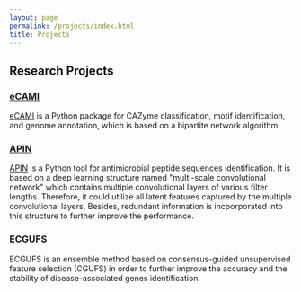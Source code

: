 ```yaml
---
layout: page
permalink: /projects/index.html
title: Projects
---
```



## Research Projects

### [eCAMI]
[eCAMI] is a Python package for CAZyme classification, motif identification, and genome annotation, which is based on a bipartite network algorithm.


### [APIN]
[APIN] is a Python tool for antimicrobial peptide sequences identification. It is based on a deep learning structure named "multi-scale convolutional network" which contains multiple convolutional layers of various filter lengths. Therefore, it could utilize all latent features captured by the multiple convolutional layers. Besides, redundant information is incporporated into this structure to further improve the performance.


### ECGUFS
ECGUFS is an ensemble method based on consensus-guided unsupervised feature selection (CGUFS) in order to further improve the
accuracy and the stability of disease-associated genes identification.



[eCAMI]: https://github.com/zhanglabNKU/eCAMI
[APIN]: https://github.com/zhanglabNKU/APIN



